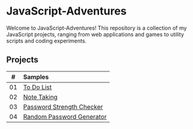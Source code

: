 # JavaScript-Adventures
Welcome to JavaScript-Adventures! This repository is a collection of my JavaScript projects, ranging from web applications and games to utility scripts and coding experiments. 


## Projects

|  #  | Samples                                                                                                                      |
| :-: | :--------------------------------------------------------------------------------------------------------------------------- |
| 01  | [To Do List](https://github.com/Linen220/JavaScript-Adventures/tree/main/To-Do-List-App)                                     |
| 02  | [Note Taking](https://github.com/Linen220/JavaScript-Adventures/tree/main/Note-Taking-App)                                   |
| 03  | [Password Strength Checker](https://github.com/Linen220/JavaScript-Adventures/tree/main/Password-Strength-Checker)           |
| 04  | [Random Password Generator](hhttps://github.com/Linen220/JavaScript-Adventures/tree/main/Random-Password-Generator)          |
